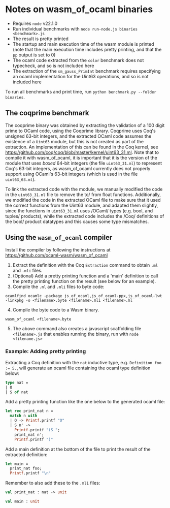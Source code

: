 # Notes on wasm_of_ocaml binaries

- Requires `node` v22.1.0
- Run individual benchmarks with `node run-node.js binaries <benchmark>.js`
- The result is pretty printed
- The startup and main execution time of the wasm module is printed (note that the main execution time includes pretty printing, and that the `pp` output is set to 0)
- The ocaml code extracted from the `color` benchmark does not typecheck, and so is not included here
- The extraction of the `sm_gauss_PrimInt` benchmark requires specifying an ocaml implementation for the Uint63 operations, and so is not included here

To run all benchmarks and print time, run `python benchmark.py --folder binaries`.

## The coqprime benchmark

The coqprime binary was obtained by extracting the validation of a 100 digit prime to OCaml code, using the Coqprime library.
Coqprime uses Coq's unsigned 63-bit integers, and the extracted OCaml code assumes the existence of a `Uint63` module, but this is not created as part of the extraction.
An implementation of this can be found in the Coq kernel, see <https://github.com/coq/coq/blob/master/kernel/uint63_31.ml>. 
Note that to compile it with wasm_of_ocaml, it is important that it is the version of the module that uses *boxed* 64-bit integers (the file `uint63_31.ml`) to represent Coq's 63-bit integers, 
as wasm_of_ocaml currently does not properly support using OCaml's 63-bit integers (which is used in the file `uint63_63.ml`).

To link the extracted code with the module, we manually modified the code in the `uint63_31.ml` file to remove the to/ from float functions.
Additionally, we modified the code in the extracted OCaml file to make sure that it used the correct functions from the Uint63 module, 
and adapted them slightly, since the functions in `uint63_31.ml` uses /OCaml/ types (e.g. bool, and tuples/ products), 
while the extracted code includes the /Coq/ definitions of the bool/ product datatypes and this causes some type mismatches.

## Using the `wasm_of_ocaml` compiler

Install the compiler by following the instructions at <https://github.com/ocaml-wasm/wasm_of_ocaml>

1. Extract the definition with the Coq `Extraction` command to obtain `.ml` and `.mli` files.
2. (Optional) Add a pretty printing function and a 'main' definition to call the pretty printing function on the result (see below for an example).
3. Compile the `.ml` and `.mli` files to byte code:
 ```
 ocamlfind ocamlc -package js_of_ocaml,js_of_ocaml-ppx,js_of_ocaml-lwt -linkpkg -o <filename>.byte <filename>.mli <filename>.ml
 ```
4. Compile the byte code to a Wasm binary.
 ```
 wasm_of_ocaml <filename>.byte
 ```
5. The above command also creates a javascript scaffolding file `<filename>.js` that enables running the binary, run with `node <filename.js>`

### Example: Adding pretty printing

Extracting a Coq definition with the `nat` inductive type, e.g. `Definition foo := 5.`, will generate an ocaml file containing the ocaml type definition below:
``` ocaml
type nat =
| O
| S of nat
```

Add a pretty printing function like the one below to the generated ocaml file:
``` ocaml
let rec print_nat n =
  match n with
  | O -> Printf.printf "O"
  | S n' ->
    Printf.printf "(S ";
    print_nat n';
    Printf.printf ")"
```

Add a main definition at the bottom of the file to print the result of the extracted definition:
``` ocaml
let main =
  print_nat foo;
  Printf.printf "\n"
```

Remember to also add these to the `.mli` files:
``` ocaml
val print_nat : nat -> unit

val main : unit
```
